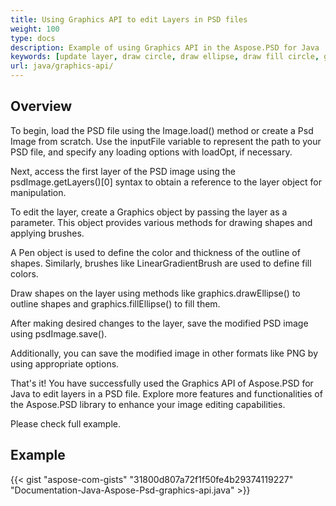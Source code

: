 ```yaml
---
title: Using Graphics API to edit Layers in PSD files
weight: 100
type: docs
description: Example of using Graphics API in the Aspose.PSD for Java
keywords: [update layer, draw circle, draw ellipse, draw fill circle, graphics, psd api, java, code sample]
url: java/graphics-api/
---
```


## **Overview**
To begin, load the PSD file using the Image.load() method or create a Psd Image from scratch. Use the inputFile variable to represent the path to your PSD file, and specify any loading options with loadOpt, if necessary.

Next, access the first layer of the PSD image using the psdImage.getLayers()[0] syntax to obtain a reference to the layer object for manipulation.

To edit the layer, create a Graphics object by passing the layer as a parameter. This object provides various methods for drawing shapes and applying brushes.

A Pen object is used to define the color and thickness of the outline of shapes. Similarly, brushes like LinearGradientBrush are used to define fill colors.

Draw shapes on the layer using methods like graphics.drawEllipse() to outline shapes and graphics.fillEllipse() to fill them.

After making desired changes to the layer, save the modified PSD image using psdImage.save().

Additionally, you can save the modified image in other formats like PNG by using appropriate options.

That's it! You have successfully used the Graphics API of Aspose.PSD for Java to edit layers in a PSD file. Explore more features and functionalities of the Aspose.PSD library to enhance your image editing capabilities.

Please check full example.

## **Example**
{{< gist "aspose-com-gists" "31800d807a72f1f50fe4b29374119227" "Documentation-Java-Aspose-Psd-graphics-api.java" >}}
